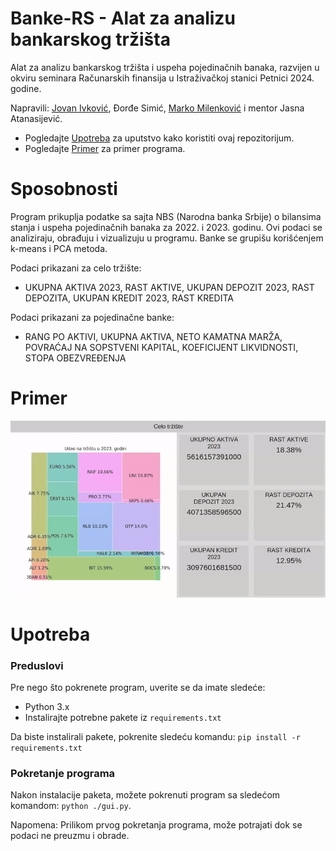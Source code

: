 # Banke-RS - Alat za analizu bankarskog tržišta

Alat za analizu bankarskog tržišta i uspeha pojedinačnih banaka, razvijen u okviru seminara Računarskih finansija u Istraživačkoj stanici Petnici 2024. godine.

Napravili: [Jovan Ivković](https://github.com/jovanivko), Đorđe Simić, [Marko Milenković](https://github.com/MarkoMile) i mentor Jasna Atanasijević.

 * Pogledajte [Upotreba](#Upotreba) za uputstvo kako koristiti ovaj repozitorijum.
 * Pogledajte [Primer](#Primer) za primer programa.

# Sposobnosti

Program prikuplja podatke sa sajta NBS (Narodna banka Srbije) o bilansima stanja i uspeha pojedinačnih banaka za 2022. i 2023. godinu. Ovi podaci se analiziraju, obrađuju i vizualizuju u programu. Banke se grupišu korišćenjem k-means i PCA metoda.

Podaci prikazani za celo tržište:
* UKUPNA AKTIVA 2023, RAST AKTIVE, UKUPAN DEPOZIT 2023, RAST DEPOZITA, UKUPAN KREDIT 2023, RAST KREDITA

Podaci prikazani za pojedinačne banke:
* RANG PO AKTIVI, UKUPNA AKTIVA, NETO KAMATNA MARŽA, POVRAĆAJ NA SOPSTVENI KAPITAL, KOEFICIJENT LIKVIDNOSTI, STOPA OBEZVREĐENJA

# Primer

<p align="center">
<img src="media/banke-rs-example-hq.gif" alt="banke-rs-example">
</p>

# Upotreba

### Preduslovi
Pre nego što pokrenete program, uverite se da imate sledeće:

* Python 3.x
* Instalirajte potrebne pakete iz `requirements.txt`

Da biste instalirali pakete, pokrenite sledeću komandu: ```pip install -r requirements.txt```

### Pokretanje programa
Nakon instalacije paketa, možete pokrenuti program sa sledećom komandom: ```python ./gui.py```.

Napomena: Prilikom prvog pokretanja programa, može potrajati dok se podaci ne preuzmu i obrade.
